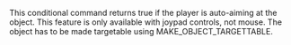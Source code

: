 This conditional command returns true if the player is auto-aiming at the object. This feature is only available with joypad controls, not mouse. The object has to be made targetable using MAKE_OBJECT_TARGETTABLE.
